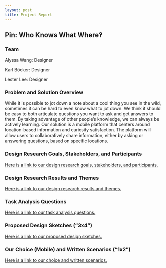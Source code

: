 ```yaml
---
layout: post
title: Project Report
---
```

## Pin: Who Knows What Where‽


### Team
Alyssa Wang: Designer

Karl Böcker: Designer

Lester Lee: Designer

### Problem and Solution Overview
While it is possible to jot down a note about a cool thing you see in the wild, sometimes it can be hard to even know what to jot down. We think it should be easy to both articulate questions you want to ask and get answers to them. By taking advantage of other people’s knowledge, we can always be actively learning. Our solution is a mobile platform that centers around location-based information and curiosity satisfaction. The platform will allow users to collaboratively share information, either by asking or answering questions, based on specific locations.

### Design Research Goals, Stakeholders, and Participants
[Here is a link to our design research goals, stakeholders, and participants.]({{site.baseurl}}/2018/03/01/ci_review/#Stakeholders)

### Design Research Results and Themes
[Here is a link to our design research results and themes.]({{site.baseurl}}/2018/03/01/ci_review/#Theme)

### Task Analysis Questions
[Here is a link to our task analysis questions.]({{site.baseurl}}/2018/03/01/ci_review/#Task)

### Proposed Design Sketches (“3x4”)
[Here is a link to our proposed design sketches.]({{site.baseurl}}/2018/03/08/design_checkin/#Designs)

### Our Choice (Mobile) and Written Scenarios (“1x2”)
[Here is a link to our choice and written scenarios.]({{site.baseurl}}/2018/03/12/design_review/)
